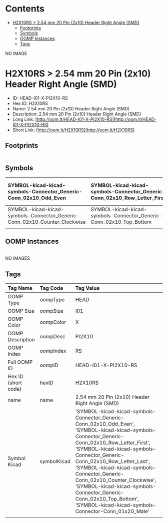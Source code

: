 



Contents
========

* [H2X10RS > 2.54 mm 20 Pin (2x10) Header Right Angle (SMD)](#h2x10rs--254-mm-20-pin-2x10-header-right-angle-smd)
	* [Footprints](#footprints)
	* [Symbols](#symbols)
	* [OOMP Instances](#oomp-instances)
	* [Tags](#tags)
  
NO IMAGE  
# H2X10RS > 2.54 mm 20 Pin (2x10) Header Right Angle (SMD)

- ID: HEAD-I01-X-PI2X10-RS
- Hex ID: H2X10RS
- Name: 2.54 mm 20 Pin (2x10) Header Right Angle (SMD)
- Description: 2.54 mm 20 Pin (2x10) Header Right Angle (SMD)
- Long Link: [http://oom.lt/HEAD-I01-X-PI2X10-RS](http://oom.lt/HEAD-I01-X-PI2X10-RS)
- Short Link: [http://oom.lt/H2X10RS](http://oom.lt/H2X10RS)

## Footprints
  

||||
| :--- | :--- | :--- |

## Symbols
  

|![]()<br>SYMBOL-kicad-kicad-symbols-Connector_Generic-Conn_02x10_Odd_Even|![]()<br>SYMBOL-kicad-kicad-symbols-Connector_Generic-Conn_02x10_Row_Letter_First|![]()<br>SYMBOL-kicad-kicad-symbols-Connector_Generic-Conn_02x10_Row_Letter_Last|
| :--- | :--- | :--- |
|![]()<br>SYMBOL-kicad-kicad-symbols-Connector_Generic-Conn_02x10_Counter_Clockwise|![]()<br>SYMBOL-kicad-kicad-symbols-Connector_Generic-Conn_02x10_Top_Bottom|![]()<br>SYMBOL-kicad-kicad-symbols-Connector-Conn_01x20_Male|
||||

## OOMP Instances
  

||||
| :--- | :--- | :--- |
  
NO IMAGES  
## Tags
  

|Tag Name|Tag Code|Tag Value|
| :--- | :--- | :--- |
|OOMP Type|oompType|HEAD|
|OOMP Size|oompSize|I01|
|OOMP Color|oompColor|X|
|OOMP Description|oompDesc|PI2X10|
|OOMP Index|oompIndex|RS|
|Full OOMP ID|oompID|HEAD-I01-X-PI2X10-RS|
|Hex ID (short code)|hexID|H2X10RS|
|name|name|2.54 mm 20 Pin (2x10) Header Right Angle (SMD)|
|Symbol Kicad|symbolKicad|'SYMBOL-kicad-kicad-symbols-Connector_Generic-Conn_02x10_Odd_Even', 'SYMBOL-kicad-kicad-symbols-Connector_Generic-Conn_02x10_Row_Letter_First', 'SYMBOL-kicad-kicad-symbols-Connector_Generic-Conn_02x10_Row_Letter_Last', 'SYMBOL-kicad-kicad-symbols-Connector_Generic-Conn_02x10_Counter_Clockwise', 'SYMBOL-kicad-kicad-symbols-Connector_Generic-Conn_02x10_Top_Bottom', 'SYMBOL-kicad-kicad-symbols-Connector-Conn_01x20_Male'|
||||
